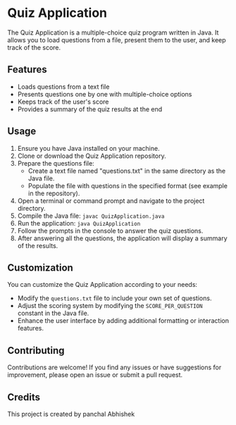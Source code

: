 # Quiz Application
The Quiz Application is a multiple-choice quiz program written in Java. It allows you to load questions from a file, present them to the user, and keep track of the score.

## Features
- Loads questions from a text file
- Presents questions one by one with multiple-choice options
- Keeps track of the user's score
- Provides a summary of the quiz results at the end

## Usage
1. Ensure you have Java installed on your machine.
2. Clone or download the Quiz Application repository.
3. Prepare the questions file:
   - Create a text file named "questions.txt" in the same directory as the Java file.
   - Populate the file with questions in the specified format (see example in the repository).
4. Open a terminal or command prompt and navigate to the project directory.
5. Compile the Java file:
```javac QuizApplication.java```
6. Run the application:
```java QuizApplication```
7. Follow the prompts in the console to answer the quiz questions.
8. After answering all the questions, the application will display a summary of the results.

## Customization
You can customize the Quiz Application according to your needs:
- Modify the `questions.txt` file to include your own set of questions.
- Adjust the scoring system by modifying the `SCORE_PER_QUESTION` constant in the Java file.
- Enhance the user interface by adding additional formatting or interaction features.

## Contributing
Contributions are welcome! If you find any issues or have suggestions for improvement, please open an issue or submit a pull request.

## Credits
This project is created by panchal Abhishek
